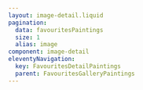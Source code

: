 ```yaml
---
layout: image-detail.liquid
pagination:
  data: favouritesPaintings
  size: 1
  alias: image
component: image-detail
eleventyNavigation:
  key: FavouritesDetailPaintings
  parent: FavouritesGalleryPaintings
---
```

